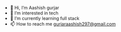 - 👋 Hi, I’m Aashish gurjar
- 👀 I’m interested in tech
- 🌱 I’m currently learning full stack 
- 📫 How to reach me gurjaraashish297@gmail.com


<!---
Aashishgurjar90/Aashishgurjar90 is a ✨ special ✨ repository because its `README.md` (this file) appears on your GitHub profile.
You can click the Preview link to take a look at your changes.
--->
